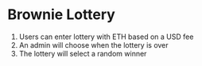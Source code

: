 # Brownie Lottery

1. Users can enter lottery with ETH based on a USD fee
2. An admin will choose when the lottery is over
3. The lottery will select a random winner